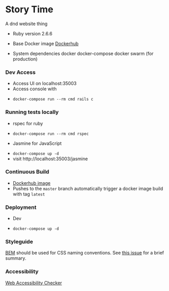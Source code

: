 # Story Time

A dnd website thing

* Ruby version
2.6.6

* Base Docker image
[Dockerhub](https://hub.docker.com/_/ruby/)

* System dependencies
docker
docker-compose
docker swarm (for production)

### Dev Access
* Access UI on localhost:35003
* Access console with
- `docker-compose run --rm cmd rails c`

### Running tests locally
* rspec for ruby
- `docker-compose run --rm cmd rspec`
* Jasmine for JavaScript
- `docker-compose up -d`
- visit http://localhost:35003/jasmine

### Continuous Build
* [Dockerhub image](https://hub.docker.com/repository/docker/manik1235/story_time)
* Pushes to the `master` branch automatically trigger a docker image build with tag `latest`

### Deployment
* Dev
- `docker-compose up -d`

### Styleguide
[BEM](http://getbem.com/naming/) should be used for CSS naming conventions. See [this issue](https://github.com/manik1235/story_time/issues/35) for a brief summary.

### Accessibility
[Web Accessibility Checker](https://achecker.ca/checker/index.php)
